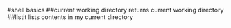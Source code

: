 #shell basics
##current working directory
returns current working directory
##listit
lists contents in my current directory